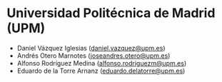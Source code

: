 # Universidad Politécnica de Madrid (UPM)

- Daniel Vázquez Iglesias (daniel.vazquez@upm.es)
- Andrés Otero Marnotes (joseandres.otero@upm.es)
- Alfonso Rodríguez Medina (alfonso.rodriguezm@upm.es)
- Eduardo de la Torre Arnanz (eduardo.delatorre@upm.es)